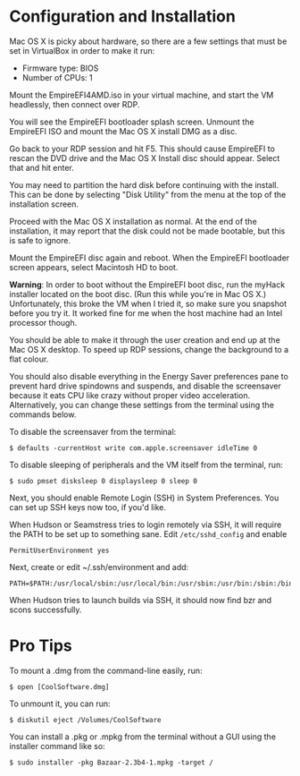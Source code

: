 
Configuration and Installation
===================
Mac OS X is picky about hardware, so there are a few settings that must be
set in VirtualBox in order to make it run:
  - Firmware type: BIOS
  - Number of CPUs: 1

Mount the EmpireEFI4AMD.iso in your virtual machine, and start the VM
headlessly, then connect over RDP.

You will see the EmpireEFI bootloader splash screen. Unmount the EmpireEFI
ISO and mount the Mac OS X install DMG as a disc. 

Go back to your RDP session and hit F5. This should cause EmpireEFI to rescan
the DVD drive and the Mac OS X Install disc should appear. Select that and
hit enter.

You may need to partition the hard disk before continuing with the install. 
This can be done by selecting "Disk Utility" from the menu at the top of the 
installation screen. 

Proceed with the Mac OS X installation as normal. At the end of the
installation, it may report that the disk could not be made bootable, but this
is safe to ignore.

Mount the EmpireEFI disc again and reboot. When the EmpireEFI bootloader 
screen appears, select Macintosh HD to boot.

**Warning**:
In order to boot without the EmpireEFI boot disc, run the myHack installer
located on the boot disc. (Run this while you're in Mac OS X.) Unfortunately,
this broke the VM when I tried it, so make sure you snapshot before you try it.
It worked fine for me when the host machine had an Intel processor though.

You should be able to make it through the user creation and end up at the
Mac OS X desktop. To speed up RDP sessions, change the background to a flat
colour. 

You should also disable everything in the Energy Saver preferences pane to 
prevent hard drive spindowns and suspends, and disable the screensaver
because it eats CPU like crazy without proper video acceleration. 
Alternatively, you can change these settings from the terminal using the 
commands below.

To disable the screensaver from the terminal:
```  
$ defaults -currentHost write com.apple.screensaver idleTime 0
```

To disable sleeping of peripherals and the VM itself from the terminal, run:
```
$ sudo pmset disksleep 0 displaysleep 0 sleep 0
```

Next, you should enable Remote Login (SSH) in System Preferences. You can 
set up SSH keys now too, if you'd like.

When Hudson or Seamstress tries to login remotely via SSH, it will require
the PATH to be set up to something sane. Edit `/etc/sshd_config` and enable
```
PermitUserEnvironment yes
```

Next, create or edit ~/.ssh/environment and add:
```
PATH=$PATH:/usr/local/sbin:/usr/local/bin:/usr/sbin:/usr/bin:/sbin:/bin:/usr/games:/opt/local/bin:/opt/bin
```

When Hudson tries to launch builds via SSH, it should now find bzr and scons
successfully.

Pro Tips
===================

To mount a .dmg from the command-line easily, run:
```  
$ open [CoolSoftware.dmg]
```

To unmount it, you can run:
```
$ diskutil eject /Volumes/CoolSoftware
```

You can install a .pkg or .mpkg from the terminal without a GUI using the
installer command like so:
```
$ sudo installer -pkg Bazaar-2.3b4-1.mpkg -target /
```
